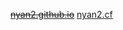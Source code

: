 <a href="https://nyan2.github.io" target="_blank">~~nyan2.github.io~~</a>
<a href="https://nyan2.cf" target="_blank">nyan2.cf</a>

